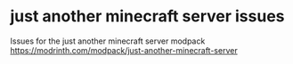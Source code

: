 # just another minecraft server issues

Issues for the just another minecraft server modpack https://modrinth.com/modpack/just-another-minecraft-server
